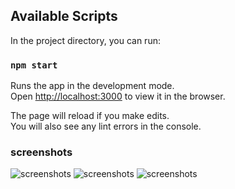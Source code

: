 ## Available Scripts

In the project directory, you can run:

### `npm start`

Runs the app in the development mode.<br />
Open [http://localhost:3000](http://localhost:3000) to view it in the browser.

The page will reload if you make edits.<br />
You will also see any lint errors in the console.

### screenshots

![screenshots](/src/screenshots/1.png)
![screenshots](/src/screenshots/2.png)
![screenshots](/src/screenshots/3.png)
